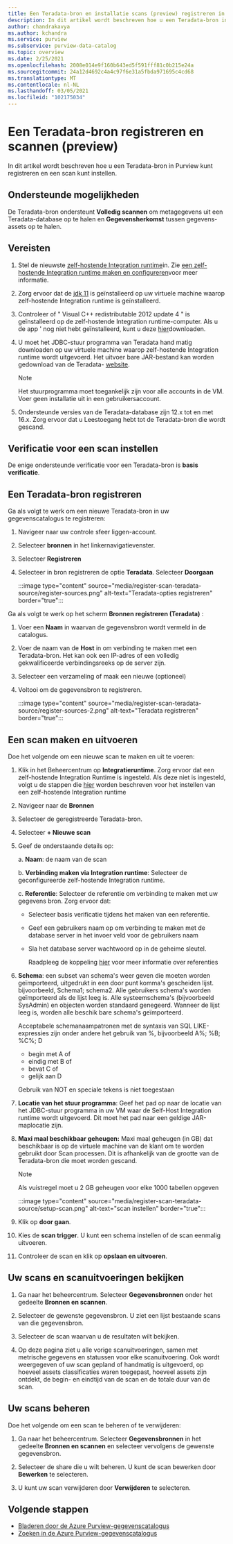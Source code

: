```yaml
---
title: Een Teradata-bron en installatie scans (preview) registreren in azure controle sfeer liggen
description: In dit artikel wordt beschreven hoe u een Teradata-bron in Azure Purview kunt registreren en een scan kunt instellen.
author: chandrakavya
ms.author: kchandra
ms.service: purview
ms.subservice: purview-data-catalog
ms.topic: overview
ms.date: 2/25/2021
ms.openlocfilehash: 2008e014e9f160b643ed5f591fff81c0b215e24a
ms.sourcegitcommit: 24a12d4692c4a4c97f6e31a5fbda971695c4cd68
ms.translationtype: MT
ms.contentlocale: nl-NL
ms.lasthandoff: 03/05/2021
ms.locfileid: "102175034"
---
```

# <a name="register-and-scan-teradata-source-preview"></a>Een Teradata-bron registreren en scannen (preview)

In dit artikel wordt beschreven hoe u een Teradata-bron in Purview kunt registreren en een scan kunt instellen.

## <a name="supported-capabilities"></a>Ondersteunde mogelijkheden

De Teradata-bron ondersteunt **Volledig scannen** om metagegevens uit een Teradata-database op te halen en **Gegevensherkomst** tussen gegevens-assets op te halen.

## <a name="prerequisites"></a>Vereisten

1.  Stel de nieuwste [zelf-hostende Integration runtime](https://www.microsoft.com/download/details.aspx?id=39717)in.
    Zie [een zelf-hostende Integration runtime maken en configureren](https://docs.microsoft.com/azure/data-factory/create-self-hosted-integration-runtime)voor meer informatie.

2.  Zorg ervoor dat de [jdk 11](https://www.oracle.com/java/technologies/javase-jdk11-downloads.html) is geïnstalleerd op uw virtuele machine waarop zelf-hostende Integration runtime is geïnstalleerd.

3.  Controleer of \" Visual C++ redistributable 2012 update 4 \" is geïnstalleerd op de zelf-hostende Integration runtime-computer. Als u de app \' nog niet hebt geïnstalleerd, kunt u deze [hier](https://www.microsoft.com/download/details.aspx?id=30679)downloaden.

4.  U moet het JDBC-stuur programma van Teradata hand matig downloaden op uw virtuele machine waarop zelf-hostende Integration runtime wordt uitgevoerd.
    Het uitvoer bare JAR-bestand kan worden gedownload van de Teradata- [website](https://downloads.teradata.com/).

    > [!Note]
    > Het stuurprogramma moet toegankelijk zijn voor alle accounts in de VM. Voer geen installatie uit in een gebruikersaccount.

5.  Ondersteunde versies van de Teradata-database zijn 12.x tot en met 16.x. Zorg ervoor dat u Leestoegang hebt tot de Teradata-bron die wordt gescand.

## <a name="setting-up-authentication-for-a-scan"></a>Verificatie voor een scan instellen

De enige ondersteunde verificatie voor een Teradata-bron is **basis verificatie**.

## <a name="register-a-teradata-source"></a>Een Teradata-bron registreren

Ga als volgt te werk om een nieuwe Teradata-bron in uw gegevenscatalogus te registreren:

1.  Navigeer naar uw controle sfeer liggen-account.
2.  Selecteer **bronnen** in het linkernavigatievenster.
3.  Selecteer **Registreren**
4.  Selecteer in bron registreren de optie **Teradata**. Selecteer **Doorgaan**

    :::image type="content" source="media/register-scan-teradata-source/register-sources.png" alt-text="Teradata-opties registreren" border="true":::

Ga als volgt te werk op het scherm **Bronnen registreren (Teradata)** :

1.  Voer een **Naam** in waarvan de gegevensbron wordt vermeld in de catalogus.

2.  Voer de naam van de **Host** in om verbinding te maken met een Teradata-bron. Het kan ook een IP-adres of een volledig gekwalificeerde verbindingsreeks op de server zijn.

3.  Selecteer een verzameling of maak een nieuwe (optioneel)

4.  Voltooi om de gegevensbron te registreren.

    :::image type="content" source="media/register-scan-teradata-source/register-sources-2.png" alt-text="Teradata registreren" border="true":::

## <a name="creating-and-running-a-scan"></a>Een scan maken en uitvoeren

Doe het volgende om een nieuwe scan te maken en uit te voeren:

1.  Klik in het Beheercentrum op **Integratieruntime**. Zorg ervoor dat een zelf-hostende Integration Runtime is ingesteld. Als deze niet is ingesteld, volgt u de stappen die [hier](https://docs.microsoft.com/azure/purview/manage-integration-runtimes) worden beschreven voor het instellen van een zelf-hostende Integration runtime

2.  Navigeer naar de **Bronnen**

3.  Selecteer de geregistreerde Teradata-bron.

4.  Selecteer **+ Nieuwe scan**

5.  Geef de onderstaande details op:

    a.  **Naam**: de naam van de scan

    b.  **Verbinding maken via Integration runtime**: Selecteer de geconfigureerde zelf-hostende Integration runtime.

    c.  **Referentie**: Selecteer de referentie om verbinding te maken met uw gegevens bron. Zorg ervoor dat:

    -   Selecteer basis verificatie tijdens het maken van een referentie.
    -   Geef een gebruikers naam op om verbinding te maken met de database server in het invoer veld voor de gebruikers naam
    -   Sla het database server wachtwoord op in de geheime sleutel.

        Raadpleeg de koppeling [hier](https://docs.microsoft.com/azure/purview/manage-credentials) voor meer informatie over referenties

6.  **Schema**: een subset van schema's weer geven die moeten worden geïmporteerd, uitgedrukt in een door punt komma's gescheiden lijst. bijvoorbeeld, Schema1; schema2. Alle gebruikers schema's worden geïmporteerd als de lijst leeg is. Alle systeemschema's (bijvoorbeeld SysAdmin) en objecten worden standaard genegeerd. Wanneer de lijst leeg is, worden alle beschik bare schema's geïmporteerd.

    Acceptabele schemanaampatronen met de syntaxis van SQL LIKE-expressies zijn onder andere het gebruik van %, bijvoorbeeld A%; %B; %C%; D
    - begin met A of    
    - eindig met B of    
    - bevat C of    
    - gelijk aan D

    Gebruik van NOT en speciale tekens is niet toegestaan

7.  **Locatie van het stuur programma**: Geef het pad op naar de locatie van het JDBC-stuur programma in uw VM waar de Self-Host Integration runtime wordt uitgevoerd. Dit moet het pad naar een geldige JAR-maplocatie zijn.

8.  **Maxi maal beschikbaar geheugen:** Maxi maal geheugen (in GB) dat beschikbaar is op de virtuele machine van de klant om te worden gebruikt door Scan processen. Dit is afhankelijk van de grootte van de Teradata-bron die moet worden gescand.

    > [!Note] 
    > Als vuistregel moet u 2 GB geheugen voor elke 1000 tabellen opgeven

    :::image type="content" source="media/register-scan-teradata-source/setup-scan.png" alt-text="scan instellen" border="true":::

6.  Klik op **door gaan**.

7.  Kies de **scan trigger**. U kunt een schema instellen of de scan eenmalig uitvoeren.

8.  Controleer de scan en klik op **opslaan en uitvoeren**.

## <a name="viewing-your-scans-and-scan-runs"></a>Uw scans en scanuitvoeringen bekijken

1. Ga naar het beheercentrum. Selecteer **Gegevensbronnen** onder het gedeelte **Bronnen en scannen**.

2. Selecteer de gewenste gegevensbron. U ziet een lijst bestaande scans van die gegevensbron.

3. Selecteer de scan waarvan u de resultaten wilt bekijken.

4. Op deze pagina ziet u alle vorige scanuitvoeringen, samen met metrische gegevens en statussen voor elke scanuitvoering. Ook wordt weergegeven of uw scan gepland of handmatig is uitgevoerd, op hoeveel assets classificaties waren toegepast, hoeveel assets zijn ontdekt, de begin- en eindtijd van de scan en de totale duur van de scan.

## <a name="manage-your-scans"></a>Uw scans beheren

Doe het volgende om een scan te beheren of te verwijderen:

1. Ga naar het beheercentrum. Selecteer **Gegevensbronnen** in het gedeelte **Bronnen en scannen** en selecteer vervolgens de gewenste gegevensbron.

2. Selecteer de share die u wilt beheren. U kunt de scan bewerken door **Bewerken** te selecteren.

3. U kunt uw scan verwijderen door **Verwijderen** te selecteren.

## <a name="next-steps"></a>Volgende stappen

- [Bladeren door de Azure Purview-gegevenscatalogus](how-to-browse-catalog.md)
- [Zoeken in de Azure Purview-gegevenscatalogus](how-to-search-catalog.md)